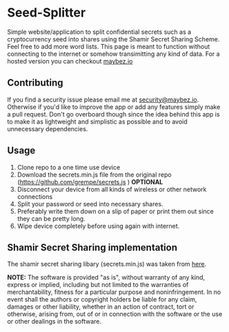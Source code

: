 # Seed-Splitter
Simple website/application to split confidential secrets such as a cryptocurrency seed into shares using the Shamir Secret Sharing Scheme. Feel free to add more word lists.
This page is meant to function without connecting to the internet or somehow
transimitting any kind of data. For a hosted version you can checkout [maybez.io](https://maybez.io/utils/seed-splitter)

## Contributing
If you find a security issue please email me at security@maybez.io. Otherwise if
you'd like to improve the app or add any features simply make a pull request.
Don't go overboard though since the idea behind this app is to make it as
lightweight and simplistic as possible and to avoid unnecessary dependencies.

## Usage
1. Clone repo to a one time use device
2. Download the secrets.min.js file from the original repo (https://github.com/grempe/secrets.js ) **OPTIONAL**
3. Disconnect your device from all kinds of wireless or other network
   connections
4. Split your password or seed into necessary shares.
5. Preferably write them down on a slip of paper or print them out since they
   can be pretty long.
6. Wipe device completely before using again with internet.

## Shamir Secret Sharing implementation
The shamir secret sharing libary (secrets.min.js) was taken from [here](https://github.com/grempe/secrets.js).

**NOTE:**
The software is provided "as is", without warranty of any kind, express or
implied, including but not limited to the warranties of merchantability,
fitness for a particular purpose and noninfringement. In no event shall the
authors or copyright holders be liable for any claim, damages or other
liability, whether in an action of contract, tort or otherwise, arising from,
out of or in connection with the software or the use or other dealings in the
software.

